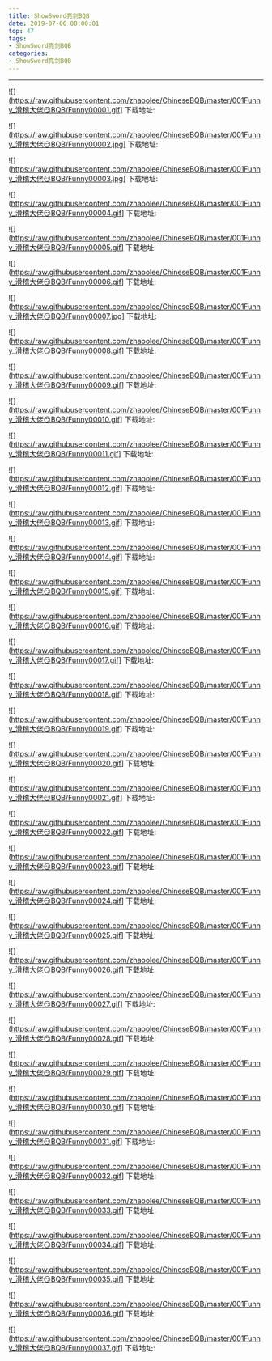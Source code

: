 ```yaml
---
title: ShowSword亮剑BQB
date: 2019-07-06 00:00:01
top: 47
tags: 
- ShowSword亮剑BQB
categories:
- ShowSword亮剑BQB
---
```


------

<!-- more -->

![](https://raw.githubusercontent.com/zhaoolee/ChineseBQB/master/001Funny_滑稽大佬😏BQB/Funny00001.gif]
下载地址:[](https://raw.githubusercontent.com/zhaoolee/ChineseBQB/master/001Funny_滑稽大佬😏BQB/Funny00001.gif)

![](https://raw.githubusercontent.com/zhaoolee/ChineseBQB/master/001Funny_滑稽大佬😏BQB/Funny00002.jpg]
下载地址:[](https://raw.githubusercontent.com/zhaoolee/ChineseBQB/master/001Funny_滑稽大佬😏BQB/Funny00002.jpg)

![](https://raw.githubusercontent.com/zhaoolee/ChineseBQB/master/001Funny_滑稽大佬😏BQB/Funny00003.jpg]
下载地址:[](https://raw.githubusercontent.com/zhaoolee/ChineseBQB/master/001Funny_滑稽大佬😏BQB/Funny00003.jpg)

![](https://raw.githubusercontent.com/zhaoolee/ChineseBQB/master/001Funny_滑稽大佬😏BQB/Funny00004.gif]
下载地址:[](https://raw.githubusercontent.com/zhaoolee/ChineseBQB/master/001Funny_滑稽大佬😏BQB/Funny00004.gif)

![](https://raw.githubusercontent.com/zhaoolee/ChineseBQB/master/001Funny_滑稽大佬😏BQB/Funny00005.gif]
下载地址:[](https://raw.githubusercontent.com/zhaoolee/ChineseBQB/master/001Funny_滑稽大佬😏BQB/Funny00005.gif)

![](https://raw.githubusercontent.com/zhaoolee/ChineseBQB/master/001Funny_滑稽大佬😏BQB/Funny00006.gif]
下载地址:[](https://raw.githubusercontent.com/zhaoolee/ChineseBQB/master/001Funny_滑稽大佬😏BQB/Funny00006.gif)

![](https://raw.githubusercontent.com/zhaoolee/ChineseBQB/master/001Funny_滑稽大佬😏BQB/Funny00007.jpg]
下载地址:[](https://raw.githubusercontent.com/zhaoolee/ChineseBQB/master/001Funny_滑稽大佬😏BQB/Funny00007.jpg)

![](https://raw.githubusercontent.com/zhaoolee/ChineseBQB/master/001Funny_滑稽大佬😏BQB/Funny00008.gif]
下载地址:[](https://raw.githubusercontent.com/zhaoolee/ChineseBQB/master/001Funny_滑稽大佬😏BQB/Funny00008.gif)

![](https://raw.githubusercontent.com/zhaoolee/ChineseBQB/master/001Funny_滑稽大佬😏BQB/Funny00009.gif]
下载地址:[](https://raw.githubusercontent.com/zhaoolee/ChineseBQB/master/001Funny_滑稽大佬😏BQB/Funny00009.gif)

![](https://raw.githubusercontent.com/zhaoolee/ChineseBQB/master/001Funny_滑稽大佬😏BQB/Funny00010.gif]
下载地址:[](https://raw.githubusercontent.com/zhaoolee/ChineseBQB/master/001Funny_滑稽大佬😏BQB/Funny00010.gif)

![](https://raw.githubusercontent.com/zhaoolee/ChineseBQB/master/001Funny_滑稽大佬😏BQB/Funny00011.gif]
下载地址:[](https://raw.githubusercontent.com/zhaoolee/ChineseBQB/master/001Funny_滑稽大佬😏BQB/Funny00011.gif)

![](https://raw.githubusercontent.com/zhaoolee/ChineseBQB/master/001Funny_滑稽大佬😏BQB/Funny00012.gif]
下载地址:[](https://raw.githubusercontent.com/zhaoolee/ChineseBQB/master/001Funny_滑稽大佬😏BQB/Funny00012.gif)

![](https://raw.githubusercontent.com/zhaoolee/ChineseBQB/master/001Funny_滑稽大佬😏BQB/Funny00013.gif]
下载地址:[](https://raw.githubusercontent.com/zhaoolee/ChineseBQB/master/001Funny_滑稽大佬😏BQB/Funny00013.gif)

![](https://raw.githubusercontent.com/zhaoolee/ChineseBQB/master/001Funny_滑稽大佬😏BQB/Funny00014.gif]
下载地址:[](https://raw.githubusercontent.com/zhaoolee/ChineseBQB/master/001Funny_滑稽大佬😏BQB/Funny00014.gif)

![](https://raw.githubusercontent.com/zhaoolee/ChineseBQB/master/001Funny_滑稽大佬😏BQB/Funny00015.gif]
下载地址:[](https://raw.githubusercontent.com/zhaoolee/ChineseBQB/master/001Funny_滑稽大佬😏BQB/Funny00015.gif)

![](https://raw.githubusercontent.com/zhaoolee/ChineseBQB/master/001Funny_滑稽大佬😏BQB/Funny00016.gif]
下载地址:[](https://raw.githubusercontent.com/zhaoolee/ChineseBQB/master/001Funny_滑稽大佬😏BQB/Funny00016.gif)

![](https://raw.githubusercontent.com/zhaoolee/ChineseBQB/master/001Funny_滑稽大佬😏BQB/Funny00017.gif]
下载地址:[](https://raw.githubusercontent.com/zhaoolee/ChineseBQB/master/001Funny_滑稽大佬😏BQB/Funny00017.gif)

![](https://raw.githubusercontent.com/zhaoolee/ChineseBQB/master/001Funny_滑稽大佬😏BQB/Funny00018.gif]
下载地址:[](https://raw.githubusercontent.com/zhaoolee/ChineseBQB/master/001Funny_滑稽大佬😏BQB/Funny00018.gif)

![](https://raw.githubusercontent.com/zhaoolee/ChineseBQB/master/001Funny_滑稽大佬😏BQB/Funny00019.gif]
下载地址:[](https://raw.githubusercontent.com/zhaoolee/ChineseBQB/master/001Funny_滑稽大佬😏BQB/Funny00019.gif)

![](https://raw.githubusercontent.com/zhaoolee/ChineseBQB/master/001Funny_滑稽大佬😏BQB/Funny00020.gif]
下载地址:[](https://raw.githubusercontent.com/zhaoolee/ChineseBQB/master/001Funny_滑稽大佬😏BQB/Funny00020.gif)

![](https://raw.githubusercontent.com/zhaoolee/ChineseBQB/master/001Funny_滑稽大佬😏BQB/Funny00021.gif]
下载地址:[](https://raw.githubusercontent.com/zhaoolee/ChineseBQB/master/001Funny_滑稽大佬😏BQB/Funny00021.gif)

![](https://raw.githubusercontent.com/zhaoolee/ChineseBQB/master/001Funny_滑稽大佬😏BQB/Funny00022.gif]
下载地址:[](https://raw.githubusercontent.com/zhaoolee/ChineseBQB/master/001Funny_滑稽大佬😏BQB/Funny00022.gif)

![](https://raw.githubusercontent.com/zhaoolee/ChineseBQB/master/001Funny_滑稽大佬😏BQB/Funny00023.gif]
下载地址:[](https://raw.githubusercontent.com/zhaoolee/ChineseBQB/master/001Funny_滑稽大佬😏BQB/Funny00023.gif)

![](https://raw.githubusercontent.com/zhaoolee/ChineseBQB/master/001Funny_滑稽大佬😏BQB/Funny00024.gif]
下载地址:[](https://raw.githubusercontent.com/zhaoolee/ChineseBQB/master/001Funny_滑稽大佬😏BQB/Funny00024.gif)

![](https://raw.githubusercontent.com/zhaoolee/ChineseBQB/master/001Funny_滑稽大佬😏BQB/Funny00025.gif]
下载地址:[](https://raw.githubusercontent.com/zhaoolee/ChineseBQB/master/001Funny_滑稽大佬😏BQB/Funny00025.gif)

![](https://raw.githubusercontent.com/zhaoolee/ChineseBQB/master/001Funny_滑稽大佬😏BQB/Funny00026.gif]
下载地址:[](https://raw.githubusercontent.com/zhaoolee/ChineseBQB/master/001Funny_滑稽大佬😏BQB/Funny00026.gif)

![](https://raw.githubusercontent.com/zhaoolee/ChineseBQB/master/001Funny_滑稽大佬😏BQB/Funny00027.gif]
下载地址:[](https://raw.githubusercontent.com/zhaoolee/ChineseBQB/master/001Funny_滑稽大佬😏BQB/Funny00027.gif)

![](https://raw.githubusercontent.com/zhaoolee/ChineseBQB/master/001Funny_滑稽大佬😏BQB/Funny00028.gif]
下载地址:[](https://raw.githubusercontent.com/zhaoolee/ChineseBQB/master/001Funny_滑稽大佬😏BQB/Funny00028.gif)

![](https://raw.githubusercontent.com/zhaoolee/ChineseBQB/master/001Funny_滑稽大佬😏BQB/Funny00029.gif]
下载地址:[](https://raw.githubusercontent.com/zhaoolee/ChineseBQB/master/001Funny_滑稽大佬😏BQB/Funny00029.gif)

![](https://raw.githubusercontent.com/zhaoolee/ChineseBQB/master/001Funny_滑稽大佬😏BQB/Funny00030.gif]
下载地址:[](https://raw.githubusercontent.com/zhaoolee/ChineseBQB/master/001Funny_滑稽大佬😏BQB/Funny00030.gif)

![](https://raw.githubusercontent.com/zhaoolee/ChineseBQB/master/001Funny_滑稽大佬😏BQB/Funny00031.gif]
下载地址:[](https://raw.githubusercontent.com/zhaoolee/ChineseBQB/master/001Funny_滑稽大佬😏BQB/Funny00031.gif)

![](https://raw.githubusercontent.com/zhaoolee/ChineseBQB/master/001Funny_滑稽大佬😏BQB/Funny00032.gif]
下载地址:[](https://raw.githubusercontent.com/zhaoolee/ChineseBQB/master/001Funny_滑稽大佬😏BQB/Funny00032.gif)

![](https://raw.githubusercontent.com/zhaoolee/ChineseBQB/master/001Funny_滑稽大佬😏BQB/Funny00033.gif]
下载地址:[](https://raw.githubusercontent.com/zhaoolee/ChineseBQB/master/001Funny_滑稽大佬😏BQB/Funny00033.gif)

![](https://raw.githubusercontent.com/zhaoolee/ChineseBQB/master/001Funny_滑稽大佬😏BQB/Funny00034.gif]
下载地址:[](https://raw.githubusercontent.com/zhaoolee/ChineseBQB/master/001Funny_滑稽大佬😏BQB/Funny00034.gif)

![](https://raw.githubusercontent.com/zhaoolee/ChineseBQB/master/001Funny_滑稽大佬😏BQB/Funny00035.gif]
下载地址:[](https://raw.githubusercontent.com/zhaoolee/ChineseBQB/master/001Funny_滑稽大佬😏BQB/Funny00035.gif)

![](https://raw.githubusercontent.com/zhaoolee/ChineseBQB/master/001Funny_滑稽大佬😏BQB/Funny00036.gif]
下载地址:[](https://raw.githubusercontent.com/zhaoolee/ChineseBQB/master/001Funny_滑稽大佬😏BQB/Funny00036.gif)

![](https://raw.githubusercontent.com/zhaoolee/ChineseBQB/master/001Funny_滑稽大佬😏BQB/Funny00037.gif]
下载地址:[](https://raw.githubusercontent.com/zhaoolee/ChineseBQB/master/001Funny_滑稽大佬😏BQB/Funny00037.gif)

